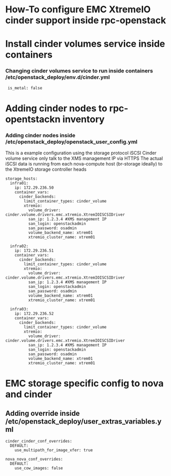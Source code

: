 # How-To configure EMC XtremeIO cinder support inside rpc-openstack

# Install cinder volumes service inside containers

### Changing cinder volumes service to run inside containers /etc/openstack_deploy/env.d/cinder.yml

``` 
 is_metal: false
```

# Adding cinder nodes to rpc-opentstackn inventory

### Adding cinder nodes inside /etc/openstack_deploy/openstack_user_config.yml

This is a example configuration using the storage protocol iSCSI
Cinder volume service only talk to the XMS management IP via HTTPS
The actual iSCSI data is running from each nova-compute host (br-storage ideally)
to the XtremeIO storage controller heads

```
storage_hosts:
  infra01:
    ip: 172.29.236.50
    container_vars:
      cinder_backends:
        limit_container_types: cinder_volume
        xtremio:
          volume_driver: cinder.volume.drivers.emc.xtremio.XtremIOISCSIDriver
          san_ip: 1.2.3.4 #XMS management IP
          san_login: openstackadmin
          san_password: osadmin
          volume_backend_name: xtrem01
          xtremio_cluster_name: xtrem01

  infra02:
    ip: 172.29.236.51
    container_vars:
      cinder_backends:
        limit_container_types: cinder_volume
        xtremio:
          volume_driver: cinder.volume.drivers.emc.xtremio.XtremIOISCSIDriver
          san_ip: 1.2.3.4 #XMS management IP
          san_login: openstackadmin
          san_password: osadmin
          volume_backend_name: xtrem01
          xtremio_cluster_name: xtrem01

  infra03:
    ip: 172.29.236.52
    container_vars:
      cinder_backends:
        limit_container_types: cinder_volume
        xtremio:
          volume_driver: cinder.volume.drivers.emc.xtremio.XtremIOISCSIDriver
          san_ip: 1.2.3.4 #XMS management IP
          san_login: openstackadmin
          san_password: osadmin
          volume_backend_name: xtrem01
          xtremio_cluster_name: xtrem01
```

# EMC storage specific config to nova and cinder 

## Adding override inside /etc/openstack_deploy/user_extras_variables.yml

```
cinder_cinder_conf_overrides:
  DEFAULT:
    use_multipath_for_image_xfer: true
        
nova_nova_conf_overrides:
  DEFAULT:
    use_cow_images: false
```

